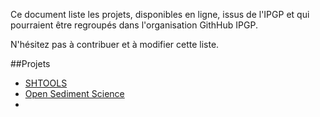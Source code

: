 Ce document liste les projets, disponibles en ligne, issus de l'IPGP et qui pourraient être regroupés dans l'organisation GithHub IPGP.

N'hésitez pas à contribuer et à modifier cette liste.

##Projets
  - [SHTOOLS](https://github.com/SHTOOLS)
  - [Open Sediment Science](https://morpho.ipgp.fr/OSS)
  - 
